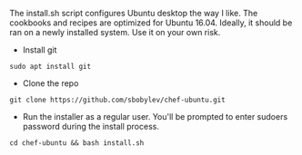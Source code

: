 The install.sh script configures Ubuntu desktop the way I like. The cookbooks and recipes are optimized for Ubuntu 16.04. Ideally, it should be ran on a newly installed system. Use it on your own risk.

* Install git

```sudo apt install git```

* Clone the repo

```git clone https://github.com/sbobylev/chef-ubuntu.git```

* Run the installer as a regular user. You'll be prompted to enter sudoers password during the install process. 

```cd chef-ubuntu && bash install.sh```
